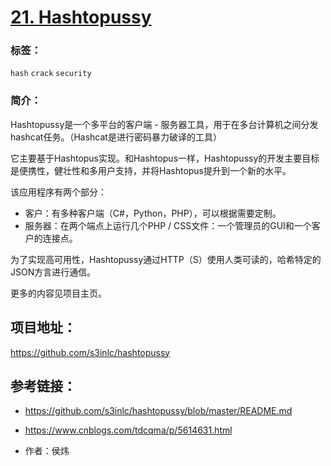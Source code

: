 # [21. Hashtopussy](https://github.com/s3inlc/hashtopussy)

### 标签：

 `hash` `crack` `security`

### 简介：

Hashtopussy是一个多平台的客户端 - 服务器工具，用于在多台计算机之间分发hashcat任务。（Hashcat是进行密码暴力破译的工具）

它主要基于Hashtopus实现。和Hashtopus一样，Hashtopussy的开发主要目标是便携性，健壮性和多用户支持，并将Hashtopus提升到一个新的水平。 

该应用程序有两个部分：
- 客户：有多种客户端（C#，Python，PHP），可以根据需要定制。
- 服务器：在两个端点上运行几个PHP / CSS文件：一个管理员的GUI和一个客户的连接点。

为了实现高可用性，Hashtopussy通过HTTP（S）使用人类可读的，哈希特定的JSON方言进行通信。

更多的内容见项目主页。

## 项目地址：

https://github.com/s3inlc/hashtopussy

## 参考链接：

- https://github.com/s3inlc/hashtopussy/blob/master/README.md

- https://www.cnblogs.com/tdcqma/p/5614631.html

- 作者：侯炜


